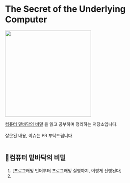 # The Secret of the Underlying Computer

<p align="left">
  <img src="https://github.com/user-attachments/assets/7eb90ed2-c464-4ad0-bc76-1ca5a273c4eb" width=280>
</p>


[컴퓨터 밑바닥의 비밀](https://www.yes24.com/product/goods/125299750) 을 읽고 공부하며 정리하는 저장소입니다. <br><br>
잘못된 내용, 이슈는 PR 부탁드립니다
<br><br>

## 🎯컴퓨터 밑바닥의 비밀

1. [프로그래밍 언어부터 프로그래밍 실행까지, 이렇게 진행된다]
2. 
